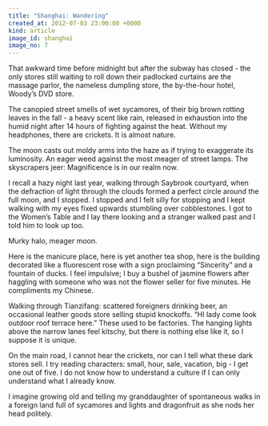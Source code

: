 ```yaml
---
title: "Shanghai: Wandering"
created_at: 2012-07-03 23:00:00 +0000
kind: article
image_id: shanghai
image_no: 7
---
```


That awkward time before midnight but after the subway has closed - the only stores still waiting to roll down their padlocked curtains are the massage parlor, the nameless dumpling store, the by-the-hour hotel, Woody’s DVD store.

<!-- more -->

The canopied street smells of wet sycamores, of their big brown rotting leaves in the fall - a heavy scent like rain, released in exhaustion into the humid night after 14 hours of fighting against the heat. Without my headphones, there are crickets. It is almost nature.

The moon casts out moldy arms into the haze as if trying to exaggerate its luminosity. An eager weed against the most meager of street lamps. The skyscrapers jeer: Magnificence is in our realm now.

I recall a hazy night last year, walking through Saybrook courtyard, when the defraction of light through the clouds formed a perfect circle around the full moon, and I stopped. I stopped and I felt silly for stopping and I kept walking with my eyes fixed upwards stumbling over cobblestones. I got to the Women’s Table and I lay there looking and a stranger walked past and I told him to look up too.

Murky halo, meager moon.

Here is the manicure place, here is yet another tea shop, here is the building decorated like a fluorescent rose with a sign proclaiming “Sincerity” and a fountain of ducks. I feel impulsive; I buy a bushel of jasmine flowers after haggling with someone who was not the flower seller for five minutes. He compliments my Chinese.

Walking through Tianzifang: scattered foreigners drinking beer, an occasional leather goods store selling stupid knockoffs. “HI lady come look outdoor roof terrace here.” These used to be factories. The hanging lights above the narrow lanes feel kitschy, but there is nothing else like it, so I suppose it is unique.

On the main road, I cannot hear the crickets, nor can I tell what these dark stores sell. I try reading characters: small, hour, sale, vacation, big - I get one out of five. I do not know how to understand a culture if I can only understand what I already know.

I imagine growing old and telling my granddaughter of spontaneous walks in a foreign land full of sycamores and lights and dragonfruit as she nods her head politely.